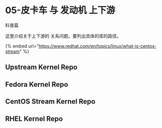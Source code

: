 # 05-皮卡车 与 发动机 上下游

科普篇

这里介绍关于上下游的 关系问题。要列出具体的库的路径。



{% embed url="https://www.redhat.com/en/topics/linux/what-is-centos-stream" %}





## Upstream Kernel Repo





## Fedora Kernel Repo



## CentOS Stream Kernel Repo





## RHEL Kernel Repo




